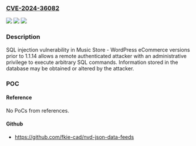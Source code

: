 ### [CVE-2024-36082](https://cve.mitre.org/cgi-bin/cvename.cgi?name=CVE-2024-36082)
![](https://img.shields.io/static/v1?label=Product&message=Music%20Store%20-%20WordPress%20eCommerce&color=blue)
![](https://img.shields.io/static/v1?label=Version&message=prior%20to%201.1.14%20&color=brightgreen)
![](https://img.shields.io/static/v1?label=Vulnerability&message=SQL%20Injection&color=brightgreen)

### Description

SQL injection vulnerability in Music Store - WordPress eCommerce versions prior to 1.1.14 allows a remote authenticated attacker with an administrative privilege to execute arbitrary SQL commands. Information stored in the database may be obtained or altered by the attacker.

### POC

#### Reference
No PoCs from references.

#### Github
- https://github.com/fkie-cad/nvd-json-data-feeds

